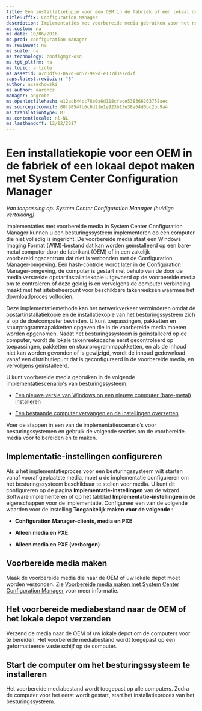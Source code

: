 ```yaml
---
title: Een installatiekopie voor een OEM in de fabriek of een lokaal depot maken
titleSuffix: Configuration Manager
description: Implementaties met voorbereide media gebruiken voor het netwerkverkeer te verminderen terwijl u een besturingssysteem implementeren op een computer die niet volledig is ingericht.
ms.custom: na
ms.date: 10/06/2016
ms.prod: configuration-manager
ms.reviewer: na
ms.suite: na
ms.technology: configmgr-osd
ms.tgt_pltfrm: na
ms.topic: article
ms.assetid: a7d3df90-062d-4d57-9e9d-e137d3e7cd7f
caps.latest.revision: "8"
author: aczechowski
ms.author: aaroncz
manager: angrobe
ms.openlocfilehash: e12acb44cc78e0a6d118cfece538366263758aec
ms.sourcegitcommit: 08f9854fb6c6d21e1e923b13e38a64d0bc2bc9a4
ms.translationtype: MT
ms.contentlocale: nl-NL
ms.lasthandoff: 12/12/2017
---
```

# <a name="create-an-image-for-an-oem-in-factory-or-a-local-depot-with-system-center-configuration-manager"></a>Een installatiekopie voor een OEM in de fabriek of een lokaal depot maken met System Center Configuration Manager

*Van toepassing op: System Center Configuration Manager (huidige vertakking)*

Implementaties met voorbereide media in System Center Configuration Manager kunnen u een besturingssysteem implementeren op een computer die niet volledig is ingericht. De voorbereide media staat een Windows Imaging Format (WIM)-bestand dat kan worden geïnstalleerd op een bare-metal computer door de fabrikant (OEM) of in een zakelijk voorbereidingscentrum dat niet is verbonden met de Configuration Manager-omgeving. Een hash-controle wordt later in de Configuration Manager-omgeving, de computer is gestart met behulp van de door de media verstrekte opstartinstallatiekopie uitgevoerd op de voorbereide media om te controleren of deze geldig is en vervolgens de computer verbinding maakt met het sitebeheerpunt voor beschikbare takenreeksen waarmee het downloadproces voltooien.


Deze implementatiemethode kan het netwerkverkeer verminderen omdat de opstartinstallatiekopie en de installatiekopie van het besturingssysteem zich al op de doelcomputer bevinden. U kunt toepassingen, pakketten en stuurprogrammapakketten opgeven die in de voorbereide media moeten worden opgenomen. Nadat het besturingssysteem is geïnstalleerd op de computer, wordt de lokale takenreekscache eerst gecontroleerd op toepassingen, pakketten en stuurprogrammapakketten, en als de inhoud niet kan worden gevonden of is gewijzigd, wordt de inhoud gedownload vanaf een distributiepunt dat is geconfigureerd in de voorbereide media, en vervolgens geïnstalleerd.  

 U kunt voorbereide media gebruiken in de volgende implementatiescenario's van besturingssysteem:  

-   [Een nieuwe versie van Windows op een nieuwe computer (bare-metal) installeren](install-new-windows-version-new-computer-bare-metal.md)  

-   [Een bestaande computer vervangen en de instellingen overzetten](replace-an-existing-computer-and-transfer-settings.md)  

 Voer de stappen in een van de implementatiescenario’s voor besturingssystemen en gebruik de volgende secties om de voorbereide media voor te bereiden en te maken.  

## <a name="configure-deployment-settings"></a>Implementatie-instellingen configureren  
 Als u het implementatieproces voor een besturingssysteem wilt starten vanaf vooraf geplaatste media, moet u de implementatie configureren om het besturingssysteem beschikbaar te stellen voor media. U kunt dit configureren op de pagina **Implementatie-instellingen** van de wizard Software implementeren of op het tabblad **Implementatie-instellingen** in de eigenschappen voor de implementatie.  Configureer een van de volgende waarden voor de instelling **Toegankelijk maken voor de volgende** :  

-   **Configuration Manager-clients, media en PXE**  

-   **Alleen media en PXE**  

-   **Alleen media en PXE (verborgen)**  

## <a name="create-the-prestaged-media"></a>Voorbereide media maken  
 Maak de voorbereide media die naar de OEM of uw lokale depot moet worden verzonden. Zie [Voorbereide media maken met System Center Configuration Manager](create-prestaged-media.md) voor meer informatie.  

## <a name="send-the-prestaged-media-file-to-the-oem-or-local-depot"></a>Het voorbereide mediabestand naar de OEM of het lokale depot verzenden  
 Verzend de media naar de OEM of uw lokale depot om de computers voor te bereiden. Het voorbereide mediabestand wordt toegepast op een geformatteerde vaste schijf op de computer.  

## <a name="start-the-computer-to-install-the-operating-system"></a>Start de computer om het besturingssysteem te installeren  
 Het voorbereide mediabestand wordt toegepast op alle computers. Zodra de computer voor het eerst wordt gestart, start het installatieproces van het besturingssysteem.  
